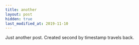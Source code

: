 ```yaml
---
title: another
layout: post
hidden: true
last_modified_at: 2019-11-10
---
```

Just another post. Created second by timestamp travels back.
